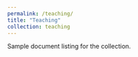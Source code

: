 ```yaml
---
permalink: /teaching/
title: "Teaching"
collection: teaching
---
```


Sample document listing for the collection.